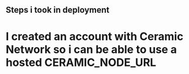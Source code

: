 ## Steps i took in deployment

# I  created an account with  Ceramic Network so i can be able to use a hosted CERAMIC_NODE_URL

#